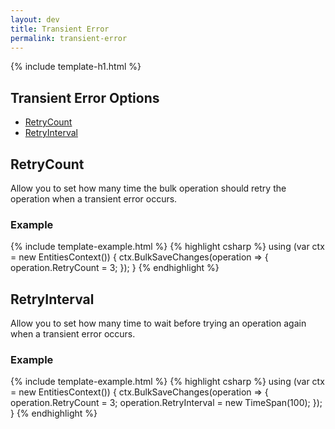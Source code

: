 ```yaml
---
layout: dev
title: Transient Error
permalink: transient-error
---
```


{% include template-h1.html %}
## Transient Error Options
- [RetryCount](#retrycount)
- [RetryInterval](#retryinterval)

## RetryCount
Allow you to set how many time the bulk operation should retry the operation when a transient error occurs.

### Example

{% include template-example.html %} 
{% highlight csharp %}
using (var ctx = new EntitiesContext())
{
    ctx.BulkSaveChanges(operation =>
    {
        operation.RetryCount = 3;
    });
}
{% endhighlight %}

## RetryInterval
Allow you to set how many time to wait before trying an operation again when a transient error occurs.

### Example

{% include template-example.html %} 
{% highlight csharp %}
using (var ctx = new EntitiesContext())
{
    ctx.BulkSaveChanges(operation =>
    {
        operation.RetryCount = 3;
        operation.RetryInterval = new TimeSpan(100);
    });
}
{% endhighlight %}

